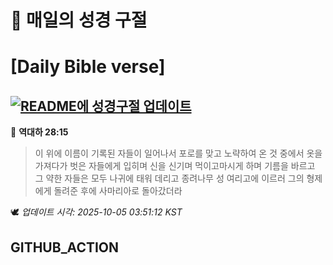 # 🙏 매일의 성경 구절
# [Daily Bible verse]
## [![README에 성경구절 업데이트](https://github.com/DONGSUKA/first_test/actions/workflows/update-readme-bible.yml/badge.svg)](https://github.com/DONGSUKA/first_test/actions/workflows/update-readme-bible.yml)
<!-- START_BIBLE_VERSE -->
📖 **역대하 28:15**
> 이 위에 이름이 기록된 자들이 일어나서 포로를 맞고 노략하여 온 것 중에서 옷을 가져다가 벗은 자들에게 입히며 신을 신기며 먹이고마시게 하며 기름을 바르고 그 약한 자들은 모두 나귀에 태워 데리고 종려나무 성 여리고에 이르러 그의 형제에게 돌려준 후에 사마리아로 돌아갔더라

🕊️ _업데이트 시각: 2025-10-05 03:51:12 KST_
  <!-- END_BIBLE_VERSE -->
## GITHUB_ACTION
